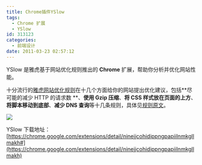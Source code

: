 ```yaml
---
title: Chrome插件YSlow
tags:
  - Chrome 扩展
  - YSlow
id: 313123
categories:
  - 前端设计
date: 2011-03-23 02:57:12
---
```


YSlow 是雅虎基于网站优化规则推出的 **Chrome** 扩展，帮助你分析并优化网站性能。

十分流行的[雅虎网站优化规则](http://developer.yahoo.com/performance/rules.html)在十几个方面给你的网站提出优化建议，包括**尽可能的减少 HTTP 的请求数 **、**使用 Gzip 压缩**、**将 CSS 样式放在页面的上方**、**将脚本移动到底部**、**减少 DNS 查询**等十几条规则，具体见[规则原文](http://developer.yahoo.com/performance/rules.html)。

![](https://chrome.google.com/extensions/img/ninejjcohidippngpapiilnmkgllmakh/1299996358.91/screenshot/6002)

YSlow 下载地址：[https://chrome.google.com/extensions/detail/ninejjcohidippngpapiilnmkgllmakh#](https://chrome.google.com/extensions/detail/ninejjcohidippngpapiilnmkgllmakh)